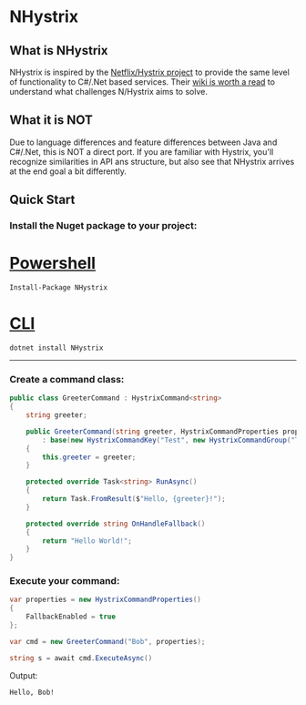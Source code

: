 # NHystrix

## What is NHystrix

NHystrix is inspired by the [Netflix/Hystrix project](https://github.com/Netflix/Hystrix) to provide the same level 
of functionality to C#/.Net based services. Their [wiki is worth a read](https://github.com/Netflix/Hystrix/wiki) to 
understand what challenges N/Hystrix aims to solve.

## What it is NOT

Due to language differences and feature differences between Java and C#/.Net, this is NOT a direct port. If you are
familiar with Hystrix, you'll recognize similarities in API ans structure, but also see that NHystrix arrives at the
end goal a bit differently.

## Quick Start

### Install the Nuget package to your project:

# [Powershell](#tab/tabid-1)

```
Install-Package NHystrix
```

# [CLI](#tab/tabid-2)

```
dotnet install NHystrix
```

***

### Create a command class:

``` cs
public class GreeterCommand : HystrixCommand<string>
{
    string greeter;

    public GreeterCommand(string greeter, HystrixCommandProperties properties)
        : base(new HystrixCommandKey("Test", new HystrixCommandGroup("TestGroup")), properties)
    {
        this.greeter = greeter;
    }

    protected override Task<string> RunAsync()
    {
        return Task.FromResult($"Hello, {greeter}!");
    }

    protected override string OnHandleFallback()
    {
        return "Hello World!";
    }
}
```

### Execute your command:

``` cs
var properties = new HystrixCommandProperties()
{
    FallbackEnabled = true
};

var cmd = new GreeterCommand("Bob", properties);

string s = await cmd.ExecuteAsync()

```

Output:
```
Hello, Bob!
```
